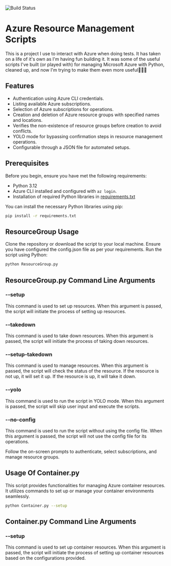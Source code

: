 ![Build Status](https://github.com/nechja/PublicAzureScripts/actions/workflows/python-app.yml/badge.svg)
# Azure Resource Management Scripts

This is a project I use to interact with Azure when doing tests. It has taken on a life of it's own as I'm having fun building it. It was some of the useful scripts I've built (or played with) for managing Microsoft Azure with Python, cleaned up, and now I'm trying to make them even more useful🎉🎉🎉

## Features

- Authentication using Azure CLI credentials.
- Listing available Azure subscriptions.
- Selection of Azure subscriptions for operations.
- Creation and deletion of Azure resource groups with specified names and locations.
- Verifies the non-existence of resource groups before creation to avoid conflicts.
- YOLO mode for bypassing confirmation steps in resource management operations.
- Configurable through a JSON file for automated setups.

## Prerequisites

Before you begin, ensure you have met the following requirements:

- Python 3.12
- Azure CLI installed and configured with `az login`.
- Installation of required Python libraries in [requirements.txt](requirements.txt)

You can install the necessary Python libraries using pip:

```bash
pip install -r requirements.txt

```

## ResourceGroup Usage
Clone the repository or download the script to your local machine.
Ensure you have configured the config.json file as per your requirements.
Run the script using Python:
```bash
python ResourceGroup.py
```
## ResourceGroup.py Command Line Arguments

### --setup
This command is used to set up resources. When this argument is passed, the script will initiate the process of setting up resources.

### --takedown
This command is used to take down resources. When this argument is passed, the script will initiate the process of taking down resources.

### --setup-takedown
This command is used to manage resources. When this argument is passed, the script will check the status of the resource. If the resource is not up, it will set it up. If the resource is up, it will take it down.

### --yolo
This command is used to run the script in YOLO mode. When this argument is passed, the script will skip user input and execute the scripts.

### --no-config
This command is used to run the script without using the config file. When this argument is passed, the script will not use the config file for its operations.

Follow the on-screen prompts to authenticate, select subscriptions, and manage resource groups.

## Usage Of Container.py
This script provides functionalities for managing Azure container resources. It utilizes commands to set up or manage your container environments seamlessly.

```bash
python Container.py --setup
```
## Container.py Command Line Arguments

### --setup
This command is used to set up container resources. When this argument is passed, the script will initiate the process of setting up container resources based on the configurations provided.
